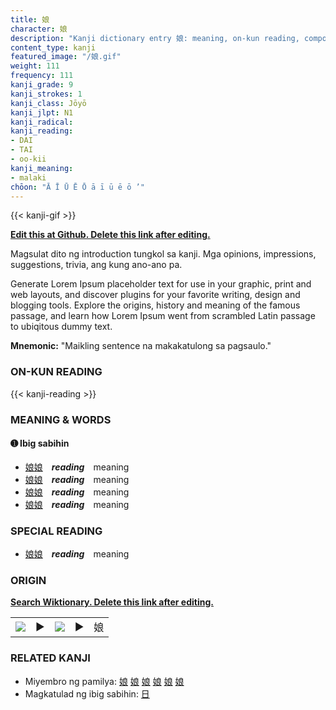 ```yaml
---
title: 娘
character: 娘
description: "Kanji dictionary entry 娘: meaning, on-kun reading, compounds, origin, related kanji"
content_type: kanji
featured_image: "/娘.gif"
weight: 111
frequency: 111
kanji_grade: 9
kanji_strokes: 1
kanji_class: Jōyō
kanji_jlpt: N1
kanji_radical: 
kanji_reading: 
- DAI
- TAI
- oo-kii
kanji_meaning:
- malaki
chōon: "Ā Ī Ū Ē Ō ā ī ū ē ō ’"
---
```

[//]: # (Don't edit the line below. Kanji animated GIF code is automatically generated.)
{{< kanji-gif >}}

[//]: # (Edit below this line.)

**[Edit this at Github. Delete this link after editing.](https://github.com/tim0g/tim/tree/main/content/kanji/娘/index.md)**

Magsulat dito ng introduction tungkol sa kanji. Mga opinions, impressions, suggestions, trivia, ang kung ano-ano pa.

Generate Lorem Ipsum placeholder text for use in your graphic, print and web layouts, and discover plugins for your favorite writing, design and blogging tools. Explore the origins, history and meaning of the famous passage, and learn how Lorem Ipsum went from scrambled Latin passage to ubiqitous dummy text.
 
**Mnemonic:** "Maikling sentence na makakatulong sa pagsaulo."

### ON-KUN READING

[//]: # (Don't edit the line below. ON-KUN READING code is automatically generated.)
{{< kanji-reading >}}

### MEANING & WORDS

#### ➊ **Ibig sabihin**
  - [娘](../娘)[娘](../娘)　***reading***　meaning
  - [娘](../娘)[娘](../娘)　***reading***　meaning
  - [娘](../娘)[娘](../娘)　***reading***　meaning
  - [娘](../娘)[娘](../娘)　***reading***　meaning

### SPECIAL READING
  - [娘](../娘)[娘](../娘)　***reading***　meaning

### ORIGIN

**[Search Wiktionary. Delete this link after editing.](https://wiktionary.org/wiki/娘)**
<table class="kanji-table"><tr><td>
<img src="60px-娘-bronze.svg.png">
</td><td>▶</td><td>
<img src="60px-娘-oracle.svg.png">
</td><td>▶</td>
<td class="kanji-origin">娘</td>
</tr></table>

### RELATED KANJI
- Miyembro ng pamilya: [娘](../娘) [娘](../娘) [娘](../娘) [娘](../娘) [娘](../娘) [娘](../娘)
- Magkatulad ng ibig sabihin: [日](../日)
